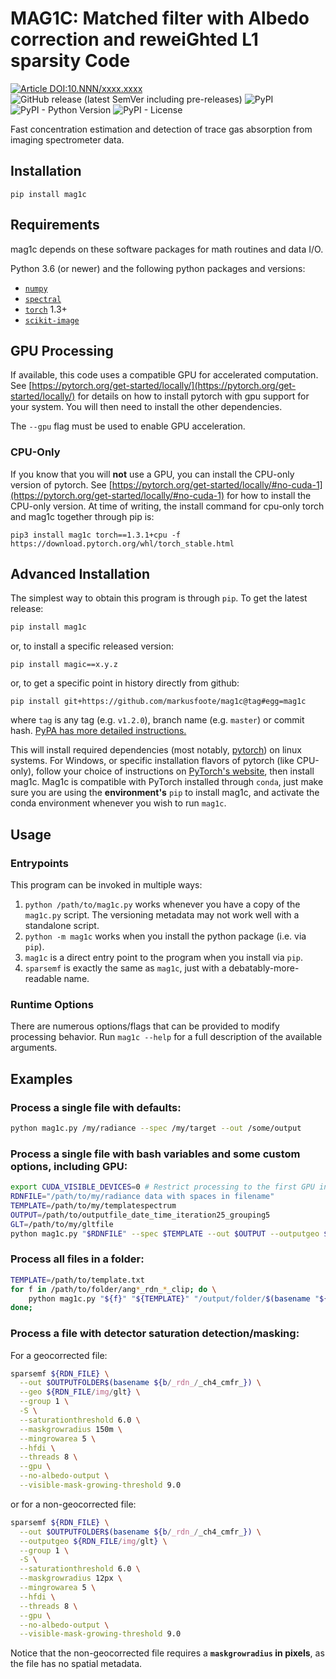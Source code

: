 # MAG1C:  Matched filter with Albedo correction and reweiGhted L1 sparsity Code

[![Article DOI:10.NNN/xxxx.xxxx](https://img.shields.io/badge/Article%20DOI-10.NNN%2Fxxxx.xxxx-blue)](https://doi.org) ![GitHub release (latest SemVer including pre-releases)](https://img.shields.io/github/v/release/markusfoote/mag1c?include_prereleases&sort=semver) ![PyPI](https://img.shields.io/pypi/v/mag1c) ![PyPI - Python Version](https://img.shields.io/pypi/pyversions/mag1c) ![PyPI - License](https://img.shields.io/pypi/l/mag1c)

Fast concentration estimation and detection of trace gas absorption from imaging spectrometer data.

<!--
## Citation
If you use this tool in a program or publication, please acknowledge its author(s) by adding the following reference:

<citation here>
-->
## Installation
``pip install mag1c``

## Requirements
mag1c depends on these software packages for math routines and data I/O. 

Python 3.6 (or newer) and the following python packages and versions:
- [`numpy`](https://www.numpy.org/)
- [`spectral`](https://www.spectralpython.net/)
- [`torch`](https://pytorch.org) 1.3+
- [`scikit-image`](https://scikit-image.org/)

## GPU Processing
If available, this code uses a compatible GPU for accelerated computation. See [https://pytorch.org/get-started/locally/](https://pytorch.org/get-started/locally/) for details on how to install pytorch with gpu support for your system. You will then need to install the other dependencies.

The `--gpu` flag must be used to enable GPU acceleration.
### CPU-Only
If you know that you will **not** use a GPU, you can install the CPU-only version of pytorch. See [https://pytorch.org/get-started/locally/#no-cuda-1](https://pytorch.org/get-started/locally/#no-cuda-1) for how to install the CPU-only version. At time of writing, the install command for cpu-only torch and mag1c together through pip is: 
```
pip3 install mag1c torch==1.3.1+cpu -f https://download.pytorch.org/whl/torch_stable.html
```

## Advanced Installation
The simplest way to obtain this program is through `pip`. To get the latest release:
```bash
pip install mag1c
```
or, to install a specific released version:
```
pip install magic==x.y.z
```
or, to get a specific point in history directly from github:
```
pip install git+https://github.com/markusfoote/mag1c@tag#egg=mag1c
```
where ``tag`` is any tag (e.g. ``v1.2.0``), branch name (e.g. ``master``) or commit hash. [PyPA has more detailed instructions.](https://pip.pypa.io/en/stable/reference/pip_install/#vcs-support)

This will install required dependencies (most notably, [pytorch](https://pytorch.org)) on linux systems. For Windows, or specific installation flavors of pytorch (like CPU-only), follow your choice of instructions on [PyTorch's website](https://pytorch.org/get-started/locally/), then install mag1c. Mag1c is compatible with PyTorch installed through `conda`, just make sure you are using the **environment's** `pip` to install mag1c, and activate the conda environment whenever you wish to run `mag1c`.

## Usage
### Entrypoints
This program can be invoked in multiple ways: 
1. `python /path/to/mag1c.py` works whenever you have a copy of the `mag1c.py` script. The versioning metadata may not work well with a standalone script.
2. `python -m mag1c` works when you install the python package (i.e. via `pip`).
3. `mag1c` is a direct entry point to the program when you install via `pip`.
4. `sparsemf` is exactly the same as `mag1c`, just with a debatably-more-readable name.

### Runtime Options
There are numerous options/flags that can be provided to modify processing behavior. Run `mag1c --help` for a full description of the available arguments.

## Examples
### Process a single file with defaults:
```bash
python mag1c.py /my/radiance --spec /my/target --out /some/output
```

### Process a single file with bash variables and some custom options, including GPU:
```bash
export CUDA_VISIBLE_DEVICES=0 # Restrict processing to the first GPU in the system
RDNFILE="/path/to/my/radiance data with spaces in filename"
TEMPLATE=/path/to/my/templatespectrum
OUTPUT=/path/to/outputfile_date_time_iteration25_grouping5
GLT=/path/to/my/gltfile
python mag1c.py "$RDNFILE" --spec $TEMPLATE --out $OUTPUT --outputgeo $GLT --iter 25 --group 5 --gpu -t 2 -b16
```

### Process all files in a folder:
```bash
TEMPLATE=/path/to/template.txt
for f in /path/to/folder/ang*_rdn_*_clip; do \
    python mag1c.py "${f}" "${TEMPLATE}" "/output/folder/$(basename "${f/rdn/mag1c}")" --iter 20
done;
```

### Process a file with detector saturation detection/masking:
For a geocorrected file:
```bash
sparsemf ${RDN_FILE} \
  --out $OUTPUTFOLDER$(basename ${b/_rdn_/_ch4_cmfr_}) \
  --geo ${RDN_FILE/img/glt} \
  --group 1 \
  -S \
  --saturationthreshold 6.0 \
  --maskgrowradius 150m \
  --mingrowarea 5 \
  --hfdi \
  --threads 8 \
  --gpu \
  --no-albedo-output \
  --visible-mask-growing-threshold 9.0
```
or for a non-geocorrected file:
```bash
sparsemf ${RDN_FILE} \
  --out $OUTPUTFOLDER$(basename ${b/_rdn_/_ch4_cmfr_}) \
  --outputgeo ${RDN_FILE/img/glt} \
  --group 1 \
  -S \
  --saturationthreshold 6.0 \
  --maskgrowradius 12px \
  --mingrowarea 5 \
  --hfdi \
  --threads 8 \
  --gpu \
  --no-albedo-output \
  --visible-mask-growing-threshold 9.0
```
Notice that the non-geocorrected file requires a **`maskgrowradius` in pixels**, as the file has no spatial metadata.